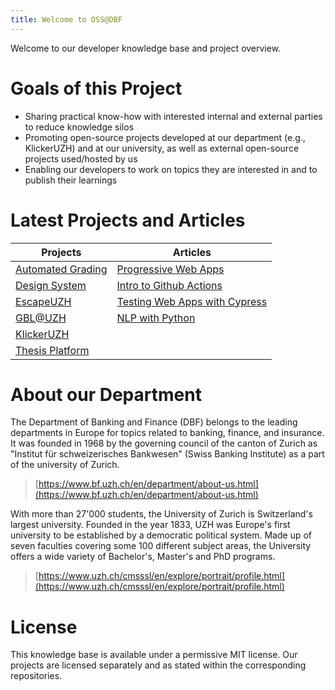 ```yaml
---
title: Welcome to OSS@DBF
---
```


Welcome to our developer knowledge base and project overview.

# Goals of this Project

- Sharing practical know-how with interested internal and external parties to reduce knowledge silos
- Promoting open-source projects developed at our department (e.g., KlickerUZH) and at our university, as well as external open-source projects used/hosted by us
- Enabling our developers to work on topics they are interested in and to publish their learnings

# Latest Projects and Articles

| Projects                                           | Articles                                                                 |
| -------------------------------------------------- | ------------------------------------------------------------------------ |
| [Automated Grading](projects/automated-grading.md) | [Progressive Web Apps](articles/2023-05-12_progressive_web_apps.md)      |
| [Design System](projects/design-system.md)         | [Intro to Github Actions](articles/2023-04-26_intro_github_actions.md)   |
| [EscapeUZH](projects/escape-uzh.md)                | [Testing Web Apps with Cypress](articles/2022-12-30_testing_web_apps.md) |
| [GBL@UZH](projects/gbl-uzh.md)                     | [NLP with Python](articles/2022-12-30_nlp_with_python.md)                |
| [KlickerUZH](projects/klicker-uzh.md)              |                                                                          |
| [Thesis Platform](projects/thesis-platform.md)     |                                                                          |

# About our Department

The Department of Banking and Finance (DBF) belongs to the leading departments in Europe for topics related to banking, finance, and insurance. It was founded in 1968 by the governing council of the canton of Zurich as "Institut für schweizerisches Bankwesen" (Swiss Banking Institute) as a part of the university of Zurich.

> [https://www.bf.uzh.ch/en/department/about-us.html](https://www.bf.uzh.ch/en/department/about-us.html)

With more than 27'000 students, the University of Zurich is Switzerland's largest university. Founded in the year 1833, UZH was Europe's first university to be established by a democratic political system. Made up of seven faculties covering some 100 different subject areas, the University offers a wide variety of Bachelor's, Master's and PhD programs.

> [https://www.uzh.ch/cmsssl/en/explore/portrait/profile.html](https://www.uzh.ch/cmsssl/en/explore/portrait/profile.html)

# License

This knowledge base is available under a permissive MIT license. Our projects are licensed separately and as stated within the corresponding repositories.
